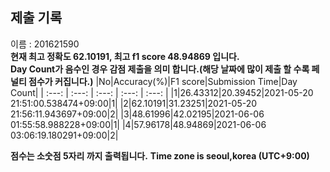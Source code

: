 


  
## 제출 기록  
이름 : 201621590  
**현재 최고 정확도 62.10191, 최고 f1 score 48.94869 입니다.**  
**Day Count가 음수인 경우 감점 제출을 의미 합니다.(해당 날짜에 많이 제출 할 수록 페널티 점수가 커집니다.)**
|No|Accuracy(%)|F1 score|Submission Time|Day Count|
| :---: | :---: | :---: | :---: | :---: |
|1|26.43312|20.39452|2021-05-20 21:51:00.538474+09:00|1|
|2|62.10191|31.23251|2021-05-20 21:56:11.943697+09:00|2|
|3|48.61996|42.02195|2021-06-06 01:55:58.988228+09:00|1|
|4|57.96178|48.94869|2021-06-06 03:06:19.180291+09:00|2|


**점수는 소숫점 5자리 까지 출력됩니다.**
**Time zone is seoul,korea (UTC+9:00)**
